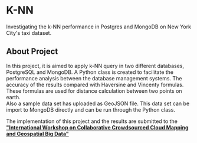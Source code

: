 # K-NN

Investigating the k-NN performance in Postgres and MongoDB on New York City's taxi dataset. 

## About Project
In this project, it is aimed to apply k-NN query in two different databases, PostgreSQL and MongoDB. A Python class is created to facilitate the performance analysis between the database management systems. The accuracy of the results compared with Haversine and Vincenty formulas. These formulas are used for distance calculation between two points on earth. <br/>
Also a sample data set has uploaded as GeoJSON file. This data set can be import to MongoDB directly and can be run through the 
Python class.

The implementation of this project and the results are submitted to the <b><a href="https://www.gsw2019.org/c3mgbd-13-14-june/"> "International Workshop on Collaborative Crowdsourced Cloud Mapping and Geospatial Big Data"</a> </b>

